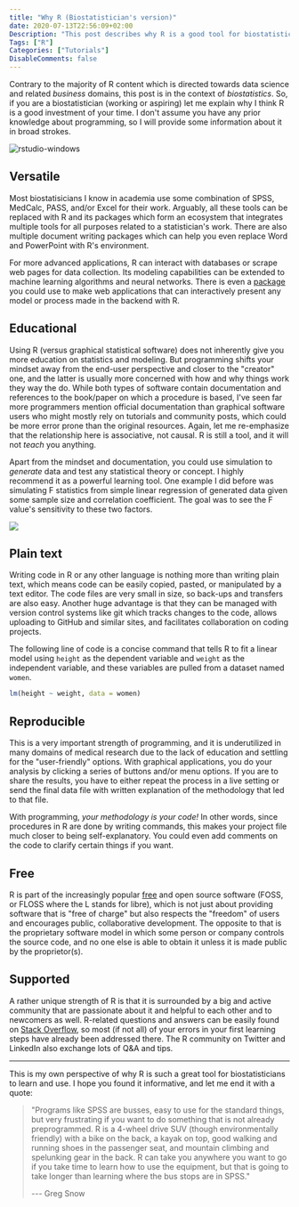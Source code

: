 ```yaml
---
title: "Why R (Biostatistician's version)"
date: 2020-07-13T22:56:09+02:00
Description: "This post describes why R is a good tool for biostatistics"
Tags: ["R"]
Categories: ["Tutorials"]
DisableComments: false
---
```


Contrary to the majority of R content which is directed towards data science and
related _business_ domains, this post is in the context of _biostatistics_. So,
if you are a biostatistician (working or aspiring) let me explain why I think R
is a good investment of your time. I don't assume you have any prior knowledge
about programming, so I will provide some information about it in broad strokes.

![rstudio-windows](/post/why-r_files/rstudio-windows.png)

## Versatile

Most biostatisicians I know in academia use some combination of SPSS, MedCalc,
PASS, and/or Excel for their work. Arguably, all these tools can be replaced
with R and its packages which form an ecosystem that integrates multiple tools
for all purposes related to a statistician's work. There are also multiple
document writing packages which can help you even replace Word and PowerPoint
with R's environment.

For more advanced applications, R can interact with databases or scrape web
pages for data collection. Its modeling capabilities can be extended to machine
learning algorithms and neural networks. There is even a
[package](https://shiny.rstudio.com/gallery/) you could use to make web
applications that can interactively present any model or process made in the
backend with R.

## Educational

Using R (versus graphical statistical software) does not inherently give you
more education on statistics and modeling. But programming shifts your mindset
away from the end-user perspective and closer to the "creator" one, and the
latter is usually more concerned with how and why things work they way the do.
While both types of software contain documentation and references to the
book/paper on which a procedure is based, I've seen far more programmers mention
official documentation than graphical software users who might mostly rely on
tutorials and community posts, which could be more error prone than the original
resources. Again, let me re-emphasize that the relationship here is associative,
not causal. R is still a tool, and it will not _teach_ you anything.

Apart from the mindset and documentation, you could use simulation to _generate_
data and test any statistical theory or concept. I highly recommend it as a
powerful learning tool. One example I did before was simulating F statistics
from simple linear regression of generated data given some sample size and
correlation coefficient. The goal was to see the F value's sensitivity to these
two factors.

![](/post/why-r_files/sim.jpg)

## Plain text

Writing code in R or any other language is nothing more than writing plain text,
which means code can be easily copied, pasted, or manipulated by a text editor.
The code files are very small in size, so back-ups and transfers are also easy.
Another huge advantage is that they can be managed with version control systems
like git which tracks changes to the code, allows uploading to GitHub and
similar sites, and facilitates collaboration on coding projects.

The following line of code is a concise command that tells R to fit a linear
model using `height` as the dependent variable and `weight` as the independent
variable, and these variables are pulled from a dataset named `women`.

```r
lm(height ~ weight, data = women)
```

## Reproducible

This is a very important strength of programming, and it is underutilized in
many domains of medical research due to the lack of education and settling for
the "user-friendly" options. With graphical applications, you do your analysis
by clicking a series of buttons and/or menu options. If you are to share the
results, you have to either repeat the process in a live setting or send the
final data file with written explanation of the methodology that led to that
file.

With programming, _your methodology is your code!_ In other words, since
procedures in R are done by writing commands, this makes your project file much
closer to being self-explanatory. You could even add comments on the code to
clarify certain things if you want.

## Free

R is part of the increasingly popular
[free](https://en.wikipedia.org/wiki/Free_software) and open source software
(FOSS, or FLOSS where the L stands for libre), which is not just about providing
software that is "free of charge" but also respects the "freedom" of users and
encourages public, collaborative development. The opposite to that is the
proprietary software model in which some person or company controls the source
code, and no one else is able to obtain it unless it is made public by the
proprietor(s).

## Supported

A rather unique strength of R is that it is surrounded by a big and active
community that are passionate about it and helpful to each other and to
newcomers as well. R-related questions and answers can be easily found on
[Stack Overflow](https://stackoverflow.com/questions/tagged/r?tab=Frequent), so
most (if not all) of your errors in your first learning steps have already been
addressed there. The R community on Twitter and LinkedIn also exchange lots of
Q&A and tips.

---

This is my own perspective of why R is such a great tool for biostatisticians to
learn and use. I hope you found it informative, and let me end it with a quote:

> "Programs like SPSS are busses, easy to use for the standard things, but very
> frustrating if you want to do something that is not already preprogrammed. R
> is a 4-wheel drive SUV (though environmentally friendly) with a bike on the
> back, a kayak on top, good walking and running shoes in the passenger seat,
> and mountain climbing and spelunking gear in the back. R can take you
> anywhere you want to go if you take time to learn how to use the equipment,
> but that is going to take longer than learning where the bus stops are in
> SPSS."
>
> --- Greg Snow
